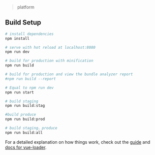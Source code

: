 > platform

## Build Setup

```bash
# install dependencies
npm install

# serve with hot reload at localhost:8080
npm run dev

# build for production with minification
npm run build

# build for production and view the bundle analyzer report
#npm run build --report

# Equal to npm run dev
npm run start

# build staging
npm run build:stag

#build produce
npm run build:prod

# build staging、produce
npm run build:all
```

For a detailed explanation on how things work, check out the [guide](http://vuejs-templates.github.io/webpack/) and [docs for vue-loader](http://vuejs.github.io/vue-loader).

